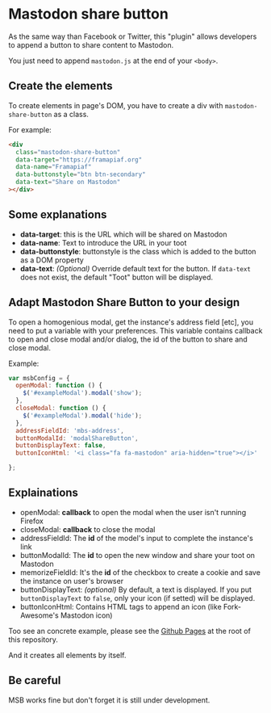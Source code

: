 # Mastodon share button

As the same way than Facebook or Twitter, this "plugin" allows developers to append a button to share content to Mastodon.

You just need to append `mastodon.js` at the end of your `<body>`.

## Create the elements
To create elements in page's DOM, you have to create a div with `mastodon-share-button` as a class.

For example:

```html
<div 
  class="mastodon-share-button"
  data-target="https://framapiaf.org"
  data-name="Framapiaf"
  data-buttonstyle="btn btn-secondary"
  data-text="Share on Mastodon"
></div>
```

## Some explanations

* **data-target**: this is the URL which will be shared on Mastodon
* **data-name**: Text to introduce the URL in your toot
* **data-buttonstyle**: buttonstyle is the class which is added to the button as a DOM property
* **data-text**: *(Optional)* Override default text for the button. If `data-text` does not exist, the default "Toot" button will be displayed.

## Adapt Mastodon Share Button to your design

To open a homogenious modal, get the instance's address field [etc], you need to put a variable with your preferences.
This variable contains callback to open and close modal and/or dialog, the id of the button to share and close modal.

Example:

```javascript
var msbConfig = {
  openModal: function () {
    $('#exampleModal').modal('show');
  },
  closeModal: function () {
    $('#exampleModal').modal('hide');
  },
  addressFieldId: 'mbs-address',
  buttonModalId: 'modalShareButton',
  buttonDisplayText: false, 
  buttonIconHtml: '<i class="fa fa-mastodon" aria-hidden="true"></i>'

};
```

## Explainations
* openModal: **callback** to open the modal when the user isn't running Firefox
* closeModal: **callback** to close the modal
* addressFieldId: The **id** of the model's input to complete the instance's link
* buttonModalId: The **id** to open the new window and share your toot on Mastodon
* memorizeFieldId: It's the **id** of the checkbox to create a cookie and save the instance on user's browser
* buttonDisplayText: *(optional)* By default, a text is displayed. If you put `buttonDisplayText` to `false`, only your icon (if setted) will be displayed.
* buttonIconHtml: Contains HTML tags to append an icon (like Fork-Awesome's Mastodon icon)

Too see an concrete example, please see the [Github Pages](https://aly-ve.github.io/Mastodon-share-button/) at the root of this repository.

And it creates all elements by itself.

## Be careful
MSB works fine but don't forget it is still under development.
